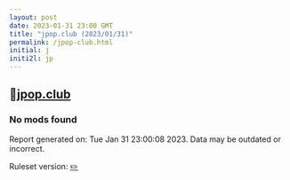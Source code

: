 ```yaml
---
layout: post
date: 2023-01-31 23:00 GMT
title: "jpop.club (2023/01/31)"
permalink: /jpop-club.html
initial: j
initi2l: jp
---
```


## 🐘[jpop.club](https://jpop.club)

### No mods found

Report generated on: Tue Jan 31 23:00:08 2023. Data may be outdated or incorrect.

Ruleset version: [✏️](/version-pencil)
